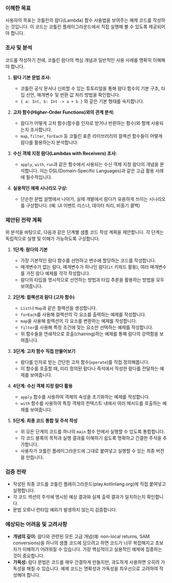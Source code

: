 ### **이해한 목표**

사용자의 목표는 코틀린의 람다(Lambda) 함수 사용법을 보여주는 예제 코드를 작성하는 것입니다. 이 코드는 코틀린 플레이그라운드에서 직접 실행해 볼 수 있도록 제공되어야 합니다.

### **조사 및 분석**

코드를 작성하기 전에, 코틀린 람다의 핵심 개념과 일반적인 사용 사례를 명확히 이해해야 합니다.

1.  **람다 기본 문법 조사:**
    *   코틀린 공식 문서나 신뢰할 수 있는 튜토리얼을 통해 람다 함수의 기본 구조, 타입 선언, 매개변수 및 반환 값 처리 방법을 확인합니다.
    *   `{ a: Int, b: Int -> a + b }` 와 같은 기본 형태를 숙지합니다.

2.  **고차 함수(Higher-Order Functions)와의 관계 분석:**
    *   람다가 어떻게 고차 함수(함수를 인자로 받거나 반환하는 함수)와 함께 사용되는지 조사합니다.
    *   `map`, `filter`, `forEach` 등 코틀린 표준 라이브러리의 컬렉션 함수들이 어떻게 람다를 활용하는지 분석합니다.

3.  **수신 객체 지정 람다(Lambdas with Receivers) 조사:**
    *   `apply`, `with`, `run`과 같은 함수에서 사용되는 수신 객체 지정 람다의 개념을 분석합니다. 이는 DSL(Domain-Specific Languages)과 같은 고급 활용 사례에 필수적입니다.

4.  **실용적인 예제 시나리오 구상:**
    *   단순한 문법 설명에서 나아가, 실제 개발에서 람다가 유용하게 쓰이는 시나리오를 구상합니다. (예: UI 이벤트 리스너, 데이터 처리, 비동기 콜백)

### **제안된 전략 계획**

위 분석을 바탕으로, 다음과 같은 단계별 샘플 코드 작성 계획을 제안합니다. 각 단계는 독립적으로 실행 및 이해가 가능하도록 구성합니다.

1.  **1단계: 람다의 기본**
    *   가장 기본적인 람다 함수를 선언하고 변수에 할당하는 코드를 작성합니다.
    *   매개변수가 없는 람다, 매개변수가 하나인 람다(`it` 키워드 활용), 여러 매개변수를 가진 람다 예제를 각각 작성합니다.
    *   람다의 타입을 명시적으로 선언하는 방법과 타입 추론을 활용하는 방법을 모두 보여줍니다.

2.  **2단계: 컬렉션과 람다 (고차 함수)**
    *   `List`나 `Map`과 같은 컬렉션을 생성합니다.
    *   `forEach`를 사용해 컬렉션의 각 요소를 출력하는 예제를 작성합니다.
    *   `map`을 사용해 컬렉션의 각 요소를 변환하는 예제를 작성합니다.
    *   `filter`를 사용해 특정 조건에 맞는 요소만 선택하는 예제를 작성합니다.
    *   위 함수들을 연쇄적으로 호출(chaining)하는 예제를 통해 람다의 강력함을 보여줍니다.

3.  **3단계: 고차 함수 직접 만들어보기**
    *   람다를 인자로 받는 간단한 고차 함수(`operate`)를 직접 정의해봅니다.
    *   이 함수를 호출할 때, 미리 정의된 람다나 즉석에서 작성한 람다를 전달하는 예제를 보여줍니다.

4.  **4단계: 수신 객체 지정 람다 활용**
    *   `apply` 함수를 사용하여 객체의 속성을 초기화하는 예제를 작성합니다.
    *   `with` 함수를 사용하여 특정 객체의 컨텍스트 내에서 여러 메서드를 호출하는 예제를 보여줍니다.

5.  **5단계: 최종 코드 통합 및 주석 작성**
    *   위 모든 단계의 코드를 하나의 `main` 함수 안에서 실행할 수 있도록 통합합니다.
    *   각 코드 블록의 목적과 실행 결과를 이해하기 쉽도록 명확하고 간결한 주석을 추가합니다.
    *   사용자가 코틀린 플레이그라운드에 그대로 붙여넣고 실행할 수 있는 최종 버전을 만듭니다.

### **검증 전략**

*   작성된 최종 코드를 코틀린 플레이그라운드(play.kotlinlang.org)에 직접 붙여넣고 실행합니다.
*   각 코드 섹션의 주석에 명시된 예상 결과와 실제 출력 결과가 일치하는지 확인합니다.
*   문법 오류나 런타임 예외가 발생하지 않는지 검증합니다.

### **예상되는 어려움 및 고려사항**

*   **개념의 깊이:** 람다와 관련된 모든 고급 개념(예: non-local returns, SAM conversions)을 하나의 샘플 코드에 담으려고 하면 코드가 너무 복잡해지고 초보자가 이해하기 어려워질 수 있습니다. 가장 핵심적이고 실용적인 예제에 집중하는 것이 중요합니다.
*   **가독성:** 람다 문법은 코드를 매우 간결하게 만들지만, 과도하게 사용하면 오히려 가독성을 해칠 수 있습니다. 예제 코드는 명확성과 가독성을 최우선으로 고려하여 작성해야 합니다.
